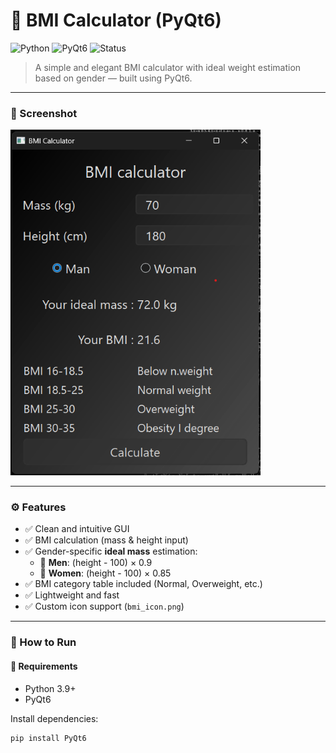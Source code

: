 # 🧮 BMI Calculator (PyQt6)

![Python](https://img.shields.io/badge/Language-Python-blue?logo=python)
![PyQt6](https://img.shields.io/badge/Framework-PyQt6-green?logo=qt)
![Status](https://img.shields.io/badge/Status-Completed-brightgreen)

> A simple and elegant BMI calculator with ideal weight estimation based on gender — built using PyQt6.

---

### 📸 Screenshot

<img src="Screenshot%202025-08-06%20220027.png" width="400"/>

---

### ⚙️ Features

- ✅ Clean and intuitive GUI
- ✅ BMI calculation (mass & height input)
- ✅ Gender-specific **ideal mass** estimation:
  - 👨 **Men**: (height - 100) × 0.9
  - 👩 **Women**: (height - 100) × 0.85
- ✅ BMI category table included (Normal, Overweight, etc.)
- ✅ Lightweight and fast
- ✅ Custom icon support (`bmi_icon.png`)

---

### 🚀 How to Run

#### 🔧 Requirements
- Python 3.9+
- PyQt6

Install dependencies:
```bash
pip install PyQt6
